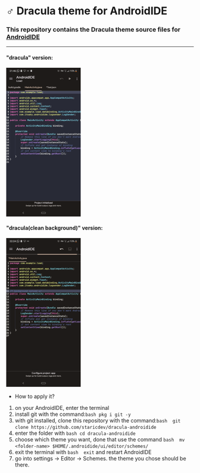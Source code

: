 #  ♂️ Dracula theme for AndroidIDE
### This repository contains the Dracula theme source files for [AndroidIDE](https://github.com/AndroidIDEOfficial/AndroidIDE) 
---
#### "dracula" version:
<img src="images/dracula.png" alt="Image" width="200" height="400"> 

#### "dracula(clean background)" version:
<img src="images/dracula1.png" alt="Image1" width="200" height="400">

- How to apply it?
1. on your AndroidIDE, enter the terminal 
2. install git with the command:```bash
 pkg i git -y```
4. with git installed, clone this repository with the command:```bash 
git clone https://github.com/staricdev/dracula-androidide```
6. enter the folder with ```bash
 cd dracula-androidide```
8. choose which theme you want, done that use the command ```bash 
mv <folder-name> $HOME/.androidide/ui/editor/schemes/```
10. exit the terminal with ```bash 
exit``` and restart AndroidIDE
12. go into settings -> Editor -> Schemes. the theme you chose should be there.
